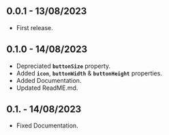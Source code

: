 ## 0.0.1 - 13/08/2023

* First release.

## 0.1.0 - 14/08/2023

* Depreciated **`buttonSize`** property.
* Added **`icon`**, **`buttonWidth`** & **`buttonHeight`** properties.
* Added Documentation.
* Updated ReadME.md.

## 0.1. - 14/08/2023

* Fixed Documentation.



